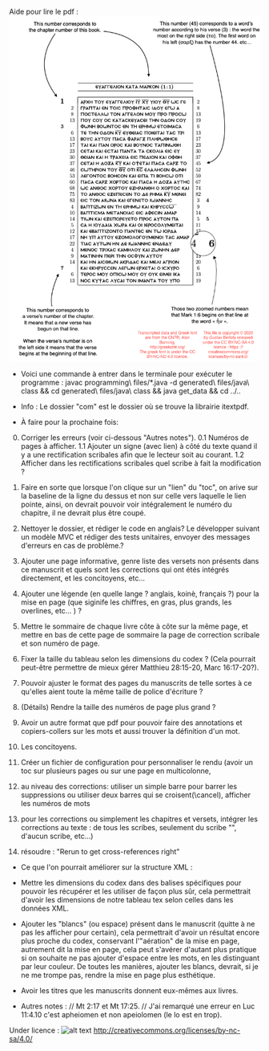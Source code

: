 Aide pour lire le pdf :   
![alt text](https://github.com/kylak/JavaXML/blob/master/data/readme-image.png)


- Voici une commande à entrer dans le terminale pour exécuter le programme : 
javac programming\ files/*.java -d generated\ files/java\ class && cd generated\ files/java\ class && java get_data && cd ../..

- Info : 
Le dossier "com" est le dossier où se trouve la librairie itextpdf.

- À faire pour la prochaine fois:

 0. Corriger les erreurs (voir ci-dessous "Autres notes").
 0.1 Numéros de pages à afficher.
 1.1 Ajouter un signe (avec lien) à côté du texte quand il y a une rectification scribales afin que le lecteur soit au courant.
 1.2 Afficher dans les rectifications scribales quel scribe à fait la modification ?
 2. Faire en sorte que lorsque l'on clique sur un "lien" du "toc", on arive sur la baseline de la ligne du dessus et non sur celle vers laquelle le lien pointe, ainsi, on devrait pouvoir voir intégralement le numéro du chapitre, il ne devrait plus être coupé.
 
 4. Nettoyer le dossier, et rédiger le code en anglais? Le développer suivant un modèle MVC et rédiger des tests unitaires, envoyer des messages d'erreurs en cas de problème.?
 5. Ajouter une page informative, genre liste des versets non présents dans ce manuscrit et quels sont les corrections qui ont étés intégrés directement, et les concitoyens, etc…
 6. Ajouter une légende (en quelle lange ? anglais, koinè, français ?) pour la mise en page (que siginife les chiffres, en gras, plus grands, les overlines, etc… ) ?
 
 7. Mettre le sommaire de chaque livre côte à côte sur la même page, et mettre en bas de cette page de sommaire la page de correction scribale et son numéro de page.
 8. Fixer la taille du tableau selon les dimensions du codex ? (Cela pourrait peut-être permettre de mieux gérer Matthieu 28:15-20, Marc 16:17-20?).
 9. Pouvoir ajuster le format des pages du manuscrits de telle sortes à ce qu'elles aient toute la même taille de police d'écriture ?
 10. (Détails) Rendre la taille des numéros de page plus grand ?
 11. Avoir un autre format que pdf pour pouvoir faire des annotations et copiers-collers sur les mots et aussi trouver la définition d'un mot.
 12. Les concitoyens.
 12. Créer un fichier de configuration pour personnaliser le rendu (avoir un toc sur plusieurs pages ou sur une page en multicolonne,
 12. au niveau des corrections: utiliser un simple barre pour barrer les suppressions ou utiliser deux barres qui se croisent(\cancel), afficher les numéros de mots 
 12. pour les corrections ou simplement les chapitres et versets, intégrer les corrections au texte : de tous les scribes, seulement du scribe "", d'aucun scribe, etc…)
13. résoudre : "Rerun to get cross-references right"
 
- Ce que l'on pourrait améliorer sur la structure XML :
 - Mettre les dimensions du codex dans des balises spécifiques pour pouvoir les récupérer et les utiliser de façon plus sûr, cela permettrait d'avoir les dimensions de notre tableau tex selon celles dans les données XML.
 - Ajouter les "blancs" (ou espace) présent dans le manuscrit (quitte à ne pas les afficher pour certain), cela permettrait d'avoir un résultat encore plus proche du codex, conservant l'"aération" de la mise en page, autrement dit la mise en page, cela peut s'avérer d'autant plus pratique si on souhaite ne pas ajouter d'espace entre les mots, en les distinguant par leur couleur. De toutes les manières, ajouter les blancs, devrait, si je ne me trompe pas, rendre la mise en page plus esthétique.
 - Avoir les titres que les manuscrits donnent eux-mêmes aux livres.
 
- Autres notes :
 // Mt 2:17 et Mt 17:25.
 // J'ai remarqué une erreur en Luc 11:4.10 c'est apheiomen et non apeiolomen (le lo est en trop).

Under licence : ![alt text](https://i.creativecommons.org/l/by-nc-sa/4.0/88x31.png) http://creativecommons.org/licenses/by-nc-sa/4.0/ 


